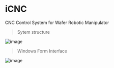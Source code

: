 # iCNC
CNC Control System for Wafer Robotic Manipulator

> Sytem structure

![image](https://github.com/jimmyma8579/iCNC/blob/master/SystemStructure.jpg)

> Windows Form  Interface

![image](https://github.com/jimmyma8579/iCNC/blob/master/WindowsFormInterface.jpg)
